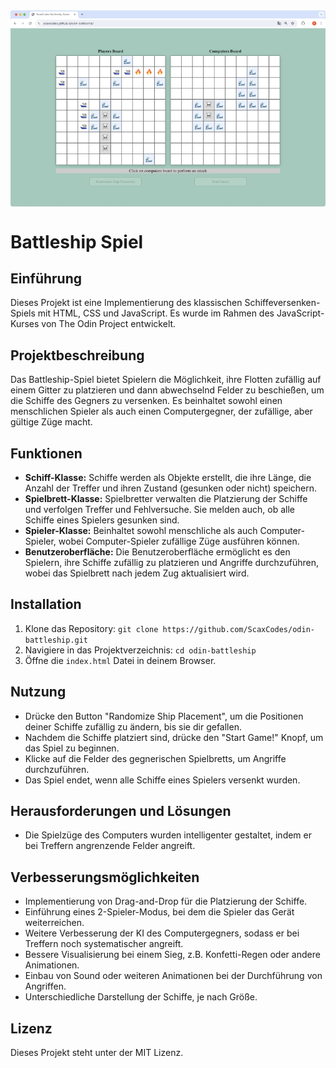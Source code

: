 <div style="display: flex; align-items: center; justify-content: center; gap: 10px;" align="center">
    <img src="readme-img/battleship-small.png" alt="Bildschirmfoto des Spiels">
</div>

# Battleship Spiel

## Einführung

Dieses Projekt ist eine Implementierung des klassischen Schiffeversenken-Spiels mit HTML, CSS und JavaScript. Es wurde im Rahmen des JavaScript-Kurses von The Odin Project entwickelt.

## Projektbeschreibung

Das Battleship-Spiel bietet Spielern die Möglichkeit, ihre Flotten zufällig auf einem Gitter zu platzieren und dann abwechselnd Felder zu beschießen, um die Schiffe des Gegners zu versenken. Es beinhaltet sowohl einen menschlichen Spieler als auch einen Computergegner, der zufällige, aber gültige Züge macht.

## Funktionen

- **Schiff-Klasse:** Schiffe werden als Objekte erstellt, die ihre Länge, die Anzahl der Treffer und ihren Zustand (gesunken oder nicht) speichern.
- **Spielbrett-Klasse:** Spielbretter verwalten die Platzierung der Schiffe und verfolgen Treffer und Fehlversuche. Sie melden auch, ob alle Schiffe eines Spielers gesunken sind.
- **Spieler-Klasse:** Beinhaltet sowohl menschliche als auch Computer-Spieler, wobei Computer-Spieler zufällige Züge ausführen können.
- **Benutzeroberfläche:** Die Benutzeroberfläche ermöglicht es den Spielern, ihre Schiffe zufällig zu platzieren und Angriffe durchzuführen, wobei das Spielbrett nach jedem Zug aktualisiert wird.

## Installation

1. Klone das Repository: `git clone https://github.com/ScaxCodes/odin-battleship.git`
2. Navigiere in das Projektverzeichnis: `cd odin-battleship`
3. Öffne die `index.html` Datei in deinem Browser.

## Nutzung

- Drücke den Button "Randomize Ship Placement", um die Positionen deiner Schiffe zufällig zu ändern, bis sie dir gefallen.
- Nachdem die Schiffe platziert sind, drücke den "Start Game!" Knopf, um das Spiel zu beginnen.
- Klicke auf die Felder des gegnerischen Spielbretts, um Angriffe durchzuführen.
- Das Spiel endet, wenn alle Schiffe eines Spielers versenkt wurden.

## Herausforderungen und Lösungen

- Die Spielzüge des Computers wurden intelligenter gestaltet, indem er bei Treffern angrenzende Felder angreift.

## Verbesserungsmöglichkeiten

- Implementierung von Drag-and-Drop für die Platzierung der Schiffe.
- Einführung eines 2-Spieler-Modus, bei dem die Spieler das Gerät weiterreichen.
- Weitere Verbesserung der KI des Computergegners, sodass er bei Treffern noch systematischer angreift.
- Bessere Visualisierung bei einem Sieg, z.B. Konfetti-Regen oder andere Animationen.
- Einbau von Sound oder weiteren Animationen bei der Durchführung von Angriffen.
- Unterschiedliche Darstellung der Schiffe, je nach Größe.

## Lizenz

Dieses Projekt steht unter der MIT Lizenz.
